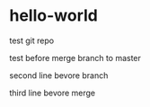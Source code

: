 # hello-world
test git repo

test before merge branch to master

second line bevore branch

third line bevore merge
